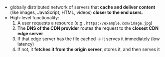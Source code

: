 - globally distributed network of servers that **cache and deliver content** (like images, JavaScript, HTML, videos) **closer to the end users**.
- High-level functionality:
	1.  A user requests a resource (e.g., `https://example.com/image.jpg`)
	2. The **DNS of the CDN provider** routes the request to the **closest CDN edge server**
	3. If that edge server has the file cached → it serves it immediately (low latency)
	4. If not, it **fetches it from the origin server**, stores it, and then serves it
